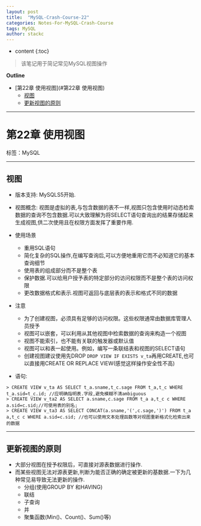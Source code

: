 ```yaml
---
layout: post
title:  "MySQL-Crash-Course-22"
categories: Notes-For-MySQL-Crash-Course
tags: MySQL
author: stackc
---
```


* content
{:toc}

>该笔记用于简记常见MySQL视图操作




**Outline**

- [第22章 使用视图](#第22章 使用视图)
	- [视图](#视图)
	- [更新视图的原则](#更新视图的原则)




---

# 第22章 使用视图

标签：MySQL

---

## 视图

- 版本支持: MySQLS5开始.
- 视图概念: 视图是虚拟的表,与包含数据的表不一样,视图只包含使用时动态检索数据的查询不包含数据.可以大致理解为将SELECT语句查询出的结果存储起来生成视图,供二次使用且在权限方面发挥了重要作用.
- 使用场景
	- 重用SQL语句
	- 简化复杂的SQL操作,在编写查询后,可以方便地重用它而不必知道它的基本查询细节
	- 使用表的组成部分而不是整个表
	- 保护数据.可以给用户授予表的特定部分的访问权限而不是整个表的访问权限
	- 更改数据格式和表示.视图可返回与底层表的表示和格式不同的数据
- 注意
	- 为了创建视图，必须具有足够的访问权限。这些权限通常由数据库管理人员授予
	- 视图可以嵌套，可以利用从其他视图中检索数据的查询来构造一个视图 
	- 视图不能索引，也不能有关联的触发器或默认值
	- 视图可以和表一起使用。例如，编写一条联结表和视图的SELECT语句
	- 创建视图建议使用先DROP `DROP VIEW IF EXISTS v_ta`再用CREATE,也可以直接用CREATE OR REPLACE VIEW(感觉这样操作安全性不高)

- 语句: 
```
> CREATE VIEW v_ta AS SELECT t_a.sname,t_c.sage FROM t_a,t_c WHERE t_a.sid=t_c.id; //应明确指明表.字段,避免模糊不清ambiguous
> CREATE VIEW v_ta2 AS SELECT a.sname,c.sage FROM t_a a,t_c c WHERE a.sid=c.sid;//可使用表的别名;
> CREATE VIEW v_ta3 AS SELECT CONCAT(a.sname,'(',c.sage,')') FROM t_a a,t_c c WHERE a.sid=c.sid; //也可以使用文本处理函数等对视图重新格式化检索出来的数据
```

---

## 更新视图的原则

- 大部分视图在授予权限后，可直接对源表数据进行操作.
- 而某些视图无法对源表更新,判断为能否正确的确定被更新的基数据.一下为几种常见易导致无法更新的操作.
	- 分组(使用GROUP BY 和HAVING)
	- 联结
	- 子查询
	- 并
	- 聚集函数(Min()、Count()、Sum()等)